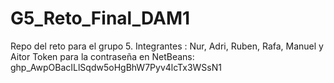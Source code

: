 # G5_Reto_Final_DAM1
Repo del reto para el grupo 5. Integrantes : Nur, Adri, Ruben, Rafa, Manuel y Aitor
Token para la contraseña en NetBeans: 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
